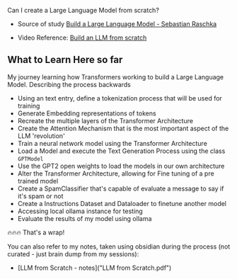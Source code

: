 
Can I create a Large Language Model from scratch?

- Source of study [Build a Large Language Model - Sebastian Raschka](https://www.amazon.com/Build-Large-Language-Model-Scratch/dp/1633437167)

- Video Reference: [Build an LLM from scratch](https://www.youtube.com/watch?v=kPGTx4wcm_w)



## What to Learn Here so far

My journey learning how Transformers working to build a Large Language Model. Describing the process backwards

- Using an text entry, define a tokenization process that will be used for training
- Generate Embedding representations of tokens
- Recreate the multiple layers of the Transformer Architecture
- Create the Attention Mechanism that is the most important aspect of the LLM 'revolution'
- Train a neural network model using the Transformer Architecture 
- Load a Model and execute the Text Generation Process using the class `GPTModel` 
- Use the GPT2 open weights to load the models in our own architecture
- Alter the Transformer Architecture, allowing for Fine tuning of a pre trained model
- Create a SpamClassifier that's capable of evaluate a message to say if it's spam or not
- Create a Instructions Dataset and Dataloader to finetune another model
- Accessing local ollama instance for testing
- Evaluate the results of my model using ollama

🔥🔥🔥 That's a wrap! 


You can also refer to my notes, taken using obsidian during the process (not curated - just brain dump from my sessions):

- [LLM from Scratch - notes]("LLM from Scratch.pdf")


